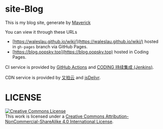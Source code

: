 # site-Blog

This is my blog site, generate by [Maverick](https://github.com/AlanDecode/Maverick)

You can view it through these URLs
- [https://waleslau.github.io/wiki/](https://waleslau.github.io/wiki/)
  hosted in `gh-pages` branch via GitHub Pages.
- [https://blog.oopsky.top](https://blog.oopsky.top)
  hosted in Coding Pages.

CI service is provided by [GitHub Actions](https://github.com/features/actions) and [CODING 持续集成 (Jenkins)](https://help.coding.net/docs/devops/ci/introduce.html). 

CDN service is provided by [又拍云](https://www.upyun.com/) and [jsDelivr](https://www.jsdelivr.com/).

# LICENSE

<a rel="license" href="http://creativecommons.org/licenses/by-nc-sa/4.0/"><img alt="Creative Commons License" style="border-width:0" src="https://i.creativecommons.org/l/by-nc-sa/4.0/88x31.png" /></a><br />This work is licensed under a <a rel="license" href="http://creativecommons.org/licenses/by-nc-sa/4.0/">Creative Commons Attribution-NonCommercial-ShareAlike 4.0 International License</a>.
